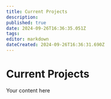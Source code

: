 ```yaml
---
title: Current Projects
description: 
published: true
date: 2024-09-26T16:36:35.051Z
tags: 
editor: markdown
dateCreated: 2024-09-26T16:36:31.690Z
---
```


# Current Projects
Your content here